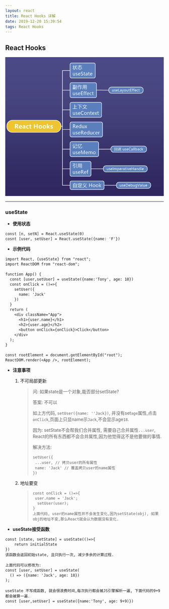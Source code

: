 ```yaml
---
layout: react
title: React Hooks 详解
date: 2019-12-20 15:39:54
tags: React Hooks
---
```


## React Hooks 

![](https://github.com/YjjTT/ImageFile/raw/master/img/20191220154342.png)



---



###  useState

- **使用状态**

```react
const [n, setN] = React.useState(0)
cosnt [user, setUser] = React.useState({name: 'F'})
```

- **示例代码**

  [sandbox]: https://codesandbox.io/s/snowy-snow-50flp

```react
import React, {useState} from "react";
import ReactDOM from "react-dom";

function App() {
  const [user,setUser] = useState({name:'Tony', age: 18})
  const onClick = ()=>{
    setUser({
      name: 'Jack'
    })
  }
  return (
    <div className="App">
      <h1>{user.name}</h1>
      <h2>{user.age}</h2>
      <button onClick={onClick}>Click</button>
    </div>
  );
}

const rootElement = document.getElementById("root");
ReactDOM.render(<App />, rootElement);
```

- **注意事项**

  1. 不可局部更新

     > 问: 如果state是一个对象,能否部分setState?
     >
     > 答案: 不可以
     >
     > 如上方代码, `setUser({name: ''Jack})`, 并没有set`age`属性,点击`onClick`,页面上只显name示`Jack`,不会显示age`18`.
     >
     > 因为: setState不会帮我们合并属性, 需要自己合并属性`...user`, React的所有东西都不会合并属性,因为他觉得这不是他要做的事情.
     >
     > 解决方法:
     >
     > ```react
     > setUser({
     > 	...user, // 拷贝user的所有属性
     > 	name: 'Jack' // 覆盖拷贝user的name属性
     > })
     > ```

  2. 地址要变

     > ```react
     > const onClick = ()=>{
     > 	user.name = 'Jack';
     >   setUser(user); 
     > }
     > 上面代码, user的name属性并不会发生变化,因为setState(obj), 如果obj的地址不变,那么React就会认为数据没有变化.
     > ```

- **useState接受函数**

```react
const [state, setState] = useState(()=>{
	return initialState
})
该函数会返回初始state, 且只执行一次, 减少多余的计算过程.

上面代码可以修改为:
const [user, setUser] = useState(
  () => ({name: 'Jack', age: 18})
);

useState 不写成函数, 就会很浪费时间,每次执行都会被JS引擎解析一遍, 下面代码的9+9都会被算一遍.
const [user,setUser] = useState({name:'Tony', age: 9+9)})
```

















